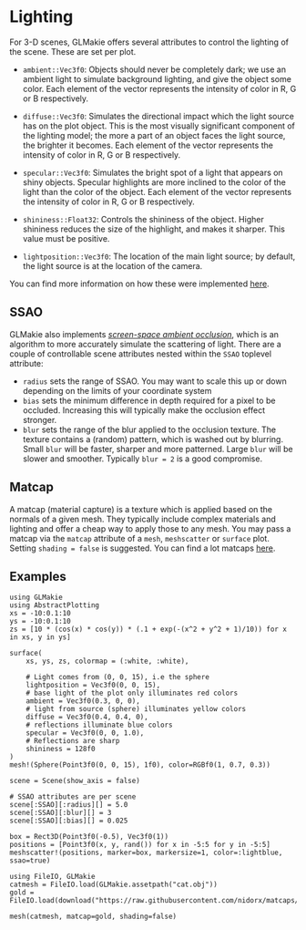 # Lighting

For 3-D scenes, GLMakie offers several attributes to control the lighting of the scene. These are set per plot.

- `ambient::Vec3f0`: Objects should never be completely dark; we use an ambient light to simulate background lighting, and give the object some color. Each element of the vector represents the intensity of color in R, G or B respectively.
- `diffuse::Vec3f0`: Simulates the directional impact which the light source has on the plot object. This is the most visually significant component of the lighting model; the more a part of an object faces the light source, the brighter it becomes. Each element of the vector represents the intensity of color in R, G or B respectively.
- `specular::Vec3f0`: Simulates the bright spot of a light that appears on shiny objects. Specular highlights are more inclined to the color of the light than the color of the object. Each element of the vector represents the intensity of color in R, G or B respectively.

- `shininess::Float32`: Controls the shininess of the object. Higher shininess reduces the size of the highlight, and makes it sharper. This value must be positive.
- `lightposition::Vec3f0`: The location of the main light source; by default, the light source is at the location of the camera.

You can find more information on how these were implemented [here](https://learnopengl.com/Lighting/Basic-Lighting).

## SSAO

GLMakie also implements [_screen-space ambient occlusion_](https://learnopengl.com/Advanced-Lighting/SSAO), which is an algorithm to more accurately simulate the scattering of light. There are a couple of controllable scene attributes nested within the `SSAO` toplevel attribute:

- `radius` sets the range of SSAO. You may want to scale this up or
  down depending on the limits of your coordinate system
- `bias` sets the minimum difference in depth required for a pixel to
  be occluded. Increasing this will typically make the occlusion
  effect stronger.
- `blur` sets the range of the blur applied to the occlusion texture.
  The texture contains a (random) pattern, which is washed out by
  blurring. Small `blur` will be faster, sharper and more patterned.
  Large `blur` will be slower and smoother. Typically `blur = 2` is
  a good compromise.

## Matcap

A matcap (material capture) is a texture which is applied based on the normals of a given mesh. They typically include complex materials and lighting and offer a cheap way to apply those to any mesh. You may pass a matcap via the `matcap` attribute of a `mesh`, `meshscatter` or `surface` plot. Setting `shading = false` is suggested. You can find a lot matcaps [here](https://github.com/nidorx/matcaps).

## Examples

```@example 1
using GLMakie
using AbstractPlotting
xs = -10:0.1:10
ys = -10:0.1:10
zs = [10 * (cos(x) * cos(y)) * (.1 + exp(-(x^2 + y^2 + 1)/10)) for x in xs, y in ys]

surface(
    xs, ys, zs, colormap = (:white, :white),

    # Light comes from (0, 0, 15), i.e the sphere
    lightposition = Vec3f0(0, 0, 15),
    # base light of the plot only illuminates red colors
    ambient = Vec3f0(0.3, 0, 0),
    # light from source (sphere) illuminates yellow colors
    diffuse = Vec3f0(0.4, 0.4, 0),
    # reflections illuminate blue colors
    specular = Vec3f0(0, 0, 1.0),
    # Reflections are sharp
    shininess = 128f0
)
mesh!(Sphere(Point3f0(0, 0, 15), 1f0), color=RGBf0(1, 0.7, 0.3))
```

```@example 1
scene = Scene(show_axis = false)

# SSAO attributes are per scene
scene[:SSAO][:radius][] = 5.0
scene[:SSAO][:blur][] = 3
scene[:SSAO][:bias][] = 0.025

box = Rect3D(Point3f0(-0.5), Vec3f0(1))
positions = [Point3f0(x, y, rand()) for x in -5:5 for y in -5:5]
meshscatter!(positions, marker=box, markersize=1, color=:lightblue, ssao=true)
```

```@example 1
using FileIO, GLMakie
catmesh = FileIO.load(GLMakie.assetpath("cat.obj"))
gold = FileIO.load(download("https://raw.githubusercontent.com/nidorx/matcaps/master/1024/E6BF3C_5A4719_977726_FCFC82.png"))

mesh(catmesh, matcap=gold, shading=false)
```
